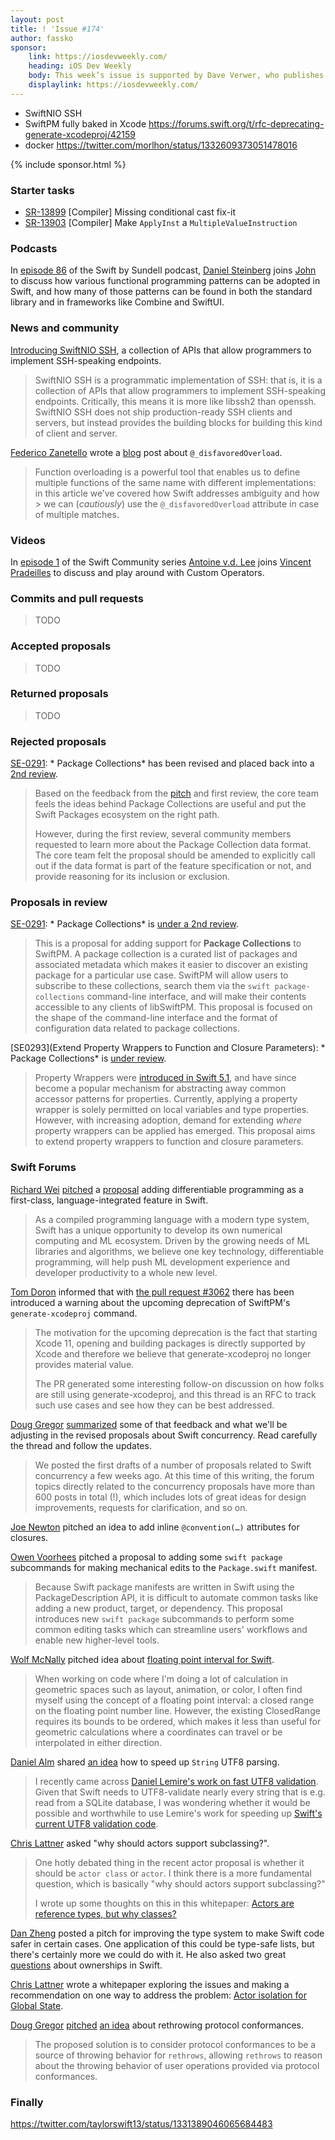 ```yaml
---
layout: post
title: ! 'Issue #174'
author: fassko
sponsor:
    link: https://iosdevweekly.com/
    heading: iOS Dev Weekly
    body: This week’s issue is supported by Dave Verwer, who publishes iOS Dev Weekly every Friday and who co-created the Swift Package Index. He’s been a big advocate for the Weekly Brief since it started, and is supporting it because he wants to see it continue! It’s that simple.
    displaylink: https://iosdevweekly.com/
---
```


* SwiftNIO SSH
* SwiftPM fully baked in Xcode https://forums.swift.org/t/rfc-deprecating-generate-xcodeproj/42159
* docker https://twitter.com/morlhon/status/1332609373051478016

<!--excerpt-->

{% include sponsor.html %}

### Starter tasks


- [SR-13899](https://bugs.swift.org/browse/SR-13899) [Compiler] Missing conditional cast fix-it
- [SR-13903](https://bugs.swift.org/browse/SR-13903) [Compiler] Make `ApplyInst` a `MultipleValueInstruction`

### Podcasts

In [episode 86](https://www.swiftbysundell.com/podcast/86/) of the Swift by Sundell podcast, [Daniel Steinberg](https://twitter.com/dimsumthinking) joins [John](https://twitter.com/johnsundell) to discuss how various functional programming patterns can be adopted in Swift, and how many of those patterns can be found in both the standard library and in frameworks like Combine and SwiftUI.

### News and community

[Introducing SwiftNIO SSH](https://swift.org/blog/swiftnio-ssh/), a collection of APIs that allow programmers to implement SSH-speaking endpoints.

> SwiftNIO SSH is a programmatic implementation of SSH: that is, it is a collection of APIs that allow programmers to implement SSH-speaking endpoints. Critically, this means it is more like libssh2 than openssh. SwiftNIO SSH does not ship production-ready SSH clients and servers, but instead provides the building blocks for building this kind of client and server.


[Federico Zanetello](https://www.twitter.com/zntfdr) wrote a [blog](https://fivestars.blog/swift/disfavoredOverload.html) post about `@_disfavoredOverload`.

> Function overloading is a powerful tool that enables us to define multiple functions of the same name with different implementations:
in this article we’ve covered how Swift addresses ambiguity and how > we can (_cautiously_) use the `@_disfavoredOverload` attribute in case of multiple matches.

### Videos

In [episode 1](https://youtu.be/wbIwhv98ALg) of the Swift Community series [Antoine v.d. Lee](https://twitter.com/twannl) joins [Vincent Pradeilles](https://twitter.com/v_pradeilles) to discuss and play around with Custom Operators.

### Commits and pull requests

> TODO

### Accepted proposals

> TODO

### Returned proposals

> TODO

### Rejected proposals

[SE-0291](https://github.com/apple/swift-evolution/blob/main/proposals/0291-package-collections.md): * Package Collections* has been revised and placed back into a [2nd review](https://forums.swift.org/t/se-0291-2nd-review-package-collections/).

> Based on the feedback from the [pitch](https://forums.swift.org/t/package-feeds/) and first review, the core team feels the ideas behind Package Collections are useful and put the Swift Packages ecosystem on the right path.
>
> However, during the first review, several community members requested to learn more about the Package Collection data format. The core team felt the proposal should be amended to explicitly call out if the data format is part of the feature specification or not, and provide reasoning for its inclusion or exclusion.

### Proposals in review

[SE-0291](https://github.com/apple/swift-evolution/blob/main/proposals/0291-package-collections.md): * Package Collections* is [under a 2nd review](https://forums.swift.org/t/se-0291-2nd-review-package-collections/42369).

> This is a proposal for adding support for **Package Collections** to SwiftPM. A package collection is a curated list of packages and associated metadata which makes it easier to discover an existing package for a particular use case. SwiftPM will allow users to subscribe to these collections, search them via the `swift package-collections` command-line interface, and will make their contents accessible to any clients of libSwiftPM. This proposal is focused on the shape of the command-line interface and the format of configuration data related to package collections.


[SE0293](Extend Property Wrappers to Function and Closure Parameters): * Package Collections* is [under review](https://forums.swift.org/t/se0293-extend-property-wrappers-to-function-and-closure-parameters/42400).

> Property Wrappers were [introduced in Swift 5.1](https://github.com/apple/swift-evolution/blob/main/proposals/0258-property-wrappers.md), and have since become a popular mechanism for abstracting away common accessor patterns for properties. Currently, applying a property wrapper is solely permitted on local variables and type properties. However, with increasing adoption, demand for extending _where_ property wrappers can be applied has emerged. This proposal aims to extend property wrappers to function and closure parameters.

### Swift Forums

[Richard Wei](https://twitter.com/rxwei) [pitched](https://forums.swift.org/t/differentiable-programming-for-gradient-based-machine-learning/42147) a [proposal](https://github.com/rxwei/swift-evolution/blob/autodiff/proposals/0000-differentiable-programming.md) adding differentiable programming as a first-class, language-integrated feature in Swift.

> As a compiled programming language with a modern type system, Swift has a unique opportunity to develop its own numerical computing and ML ecosystem. Driven by the growing needs of ML libraries and algorithms, we believe one key technology, differentiable programming, will help push ML development experience and developer productivity to a whole new level.


[Tom Doron](https://twitter.com/TomerDoron) informed that with [the pull request #3062](https://github.com/apple/swift-package-manager/pull/3062) there has been introduced a warning about the upcoming deprecation of SwiftPM's `generate-xcodeproj` command.

> The motivation for the upcoming deprecation is the fact that starting Xcode 11, opening and building packages is directly supported by Xcode and therefore we believe that generate-xcodeproj no longer provides material value.
>
> The PR generated some interesting follow-on discussion on how folks are still using generate-xcodeproj, and this thread is an RFC to track such use cases and see how they can be best addressed.


[Doug Gregor](https://twitter.com/dgregor79) [summarized](https://forums.swift.org/t/concurrency-evolving-the-concurrency-design-and-proposals/42184) some of that feedback and what we'll be adjusting in the revised proposals about Swift concurrency. Read carefully the thread and follow the updates.

> We posted the first drafts of a number of proposals related to Swift concurrency a few weeks ago. At this time of this writing, the forum topics directly related to the concurrency proposals have more than 600 posts in total (!), which includes lots of great ideas for design improvements, requests for clarification, and so on.


[Joe Newton](https://forums.swift.org/u/somerandomiosdev) pitched an idea to add inline `@convention(…)` attributes for closures.


[Owen Voorhees](https://twitter.com/owenvoorhees) pitched a proposal to adding some `swift package` subcommands for making mechanical edits to the `Package.swift` manifest.

> Because Swift package manifests are written in Swift using the PackageDescription API, it is difficult to automate common tasks like adding a new product, target, or dependency. This proposal introduces new `swift package` subcommands to perform some common editing tasks which can streamline users' workflows and enable new higher-level tools.


[Wolf McNally](https://forums.swift.org/u/wolf) pitched idea about [floating point interval for Swift](https://forums.swift.org/t/floating-point-interval/42263).

> When working on code where I'm doing a lot of calculation in geometric spaces such as layout, animation, or color, I often find myself using the concept of a floating point interval: a closed range on the floating point number line. However, the existing ClosedRange requires its bounds to be ordered, which makes it less than useful for geometric calculations where a coordinates can travel or be interpolated in either direction.


[Daniel Alm](https://forums.swift.org/u/mrmage) shared [an idea](https://forums.swift.org/t/speeding-up-strings-utf8-parsing/42270) how to speed up `String` UTF8 parsing.

> I recently came across [Daniel Lemire's work on fast UTF8 validation](https://lemire.me/blog/2020/10/20/ridiculously-fast-unicode-utf-8-validation/). Given that Swift needs to UTF8-validate nearly every string that is e.g. read from a SQLite database, I was wondering whether it would be possible and worthwhile to use Lemire's work for speeding up [Swift's current UTF8 validation code](https://github.com/apple/swift/blob/main/stdlib/public/core/StringUTF8Validation.swift).


[Chris Lattner](https://twitter.com/clattner_llvm) asked "why should actors support subclassing?".

> One hotly debated thing in the recent actor proposal is whether it should be `actor class` or `actor`.  I think there is a more fundamental question, which is basically "why should actors support subclassing?"
>
> I wrote up some thoughts on this in this whitepaper: [Actors are reference types, but why classes?](https://docs.google.com/document/d/14e3p6yBt1kPrakLcEHV4C9mqNBkNibXIZsozdZ6E71c/edit#)


[Dan Zheng](https://twitter.com/dancherp) posted a pitch for improving the type system to make Swift code safer in certain cases. One application of this could be type-safe lists, but there's certainly more we could do with it. He also asked two great [questions](https://forums.swift.org/t/basic-swift-ownership-y-questions/42340) about ownerships in Swift.


[Chris Lattner](https://twitter.com/clattner_llvm) wrote a whitepaper exploring the issues and making a recommendation on one way to address the problem: [Actor isolation for Global State](https://docs.google.com/document/d/1DKRs1mknTxB1s04KTVgteAmzh51ubk6-hA-HRSr7mzY/edit#).


[Doug Gregor](https://twitter.com/dgregor79) [pitched](https://forums.swift.org/t/pitch-rethrowing-protocol-conformances/42373) [an idea](https://github.com/DougGregor/swift-evolution/blob/rethrows-protocol-conformances/proposals/NNNN-rethrows-protocol-conformances.md) about rethrowing protocol conformances.

> The proposed solution is to consider protocol conformances to be a source of throwing behavior for `rethrows`, allowing `rethrows` to reason about the throwing behavior of user operations provided via protocol conformances.


### Finally

https://twitter.com/taylorswift13/status/1331389046065684483
